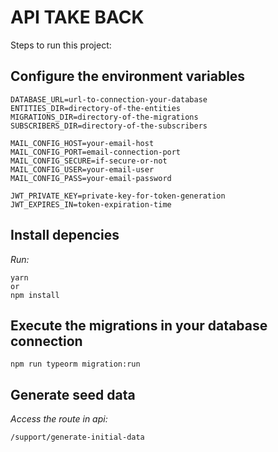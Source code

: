 # API TAKE BACK

Steps to run this project:

## Configure the environment variables

    DATABASE_URL=url-to-connection-your-database
    ENTITIES_DIR=directory-of-the-entities
    MIGRATIONS_DIR=directory-of-the-migrations
    SUBSCRIBERS_DIR=directory-of-the-subscribers

    MAIL_CONFIG_HOST=your-email-host
    MAIL_CONFIG_PORT=email-connection-port
    MAIL_CONFIG_SECURE=if-secure-or-not
    MAIL_CONFIG_USER=your-email-user
    MAIL_CONFIG_PASS=your-email-password

    JWT_PRIVATE_KEY=private-key-for-token-generation
    JWT_EXPIRES_IN=token-expiration-time

## Install depencies
_Run:_

    yarn
    or
    npm install

## Execute the migrations in your database connection

    npm run typeorm migration:run

## Generate seed data
_Access the route in api:_

    /support/generate-initial-data